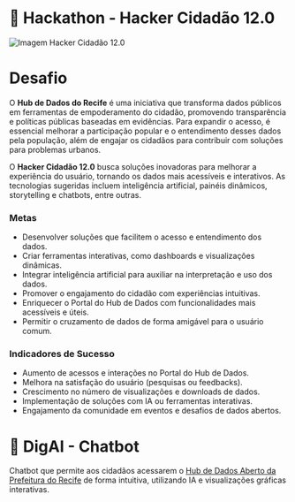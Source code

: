# 🚀 Hackathon - Hacker Cidadão 12.0 
![Imagem Hacker Cidadão 12.0]((assets/Hackercidadaologo.png))

# Desafio

O **Hub de Dados do Recife** é uma iniciativa que transforma dados públicos em ferramentas de empoderamento do cidadão, promovendo transparência e políticas públicas baseadas em evidências. Para expandir o acesso, é essencial melhorar a participação popular e o entendimento desses dados pela população, além de engajar os cidadãos para contribuir com soluções para problemas urbanos.

O **Hacker Cidadão 12.0** busca soluções inovadoras para melhorar a experiência do usuário, tornando os dados mais acessíveis e interativos. As tecnologias sugeridas incluem inteligência artificial, painéis dinâmicos, storytelling e chatbots, entre outras.

### Metas
- Desenvolver soluções que facilitem o acesso e entendimento dos dados.
- Criar ferramentas interativas, como dashboards e visualizações dinâmicas.
- Integrar inteligência artificial para auxiliar na interpretação e uso dos dados.
- Promover o engajamento do cidadão com experiências intuitivas.
- Enriquecer o Portal do Hub de Dados com funcionalidades mais acessíveis e úteis.
- Permitir o cruzamento de dados de forma amigável para o usuário comum.

### Indicadores de Sucesso
- Aumento de acessos e interações no Portal do Hub de Dados.
- Melhora na satisfação do usuário (pesquisas ou feedbacks).
- Crescimento no número de visualizações e downloads de dados.
- Implementação de soluções com IA ou ferramentas interativas.
- Engajamento da comunidade em eventos e desafios de dados abertos.

# 🤖 DigAI - Chatbot 

Chatbot que permite aos cidadãos acessarem o [Hub de Dados Aberto da Prefeitura do Recife](https://hubdedados.recife.pe.gov.br/) de forma intuitiva, utilizando IA e visualizações gráficas interativas.
